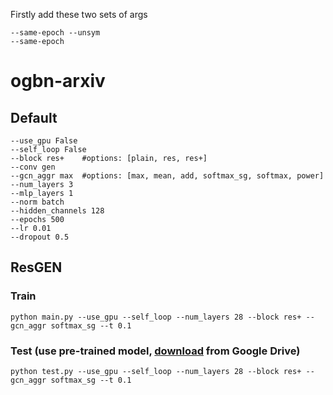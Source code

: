Firstly add these two sets of args

    --same-epoch --unsym
    --same-epoch

# ogbn-arxiv
## Default 
	--use_gpu False 
	--self_loop False
    --block res+ 	#options: [plain, res, res+]
    --conv gen
    --gcn_aggr max 	#options: [max, mean, add, softmax_sg, softmax, power]
    --num_layers 3
	--mlp_layers 1
    --norm batch
    --hidden_channels 128
    --epochs 500
    --lr 0.01
	--dropout 0.5
## ResGEN
### Train
	python main.py --use_gpu --self_loop --num_layers 28 --block res+ --gcn_aggr softmax_sg --t 0.1

### Test (use pre-trained model, [download](https://drive.google.com/file/d/19DA0SzfInkb3Q2cdeazejJ_mYMAvRZyb/view?usp=sharing) from Google Drive)
	python test.py --use_gpu --self_loop --num_layers 28 --block res+ --gcn_aggr softmax_sg --t 0.1
